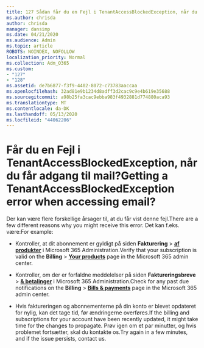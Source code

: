 ```yaml
---
title: 127 Sådan får du en Fejl i TenantAccessBlockedException, når du får adgang til mail?
ms.author: chrisda
author: chrisda
manager: dansimp
ms.date: 04/21/2020
ms.audience: Admin
ms.topic: article
ROBOTS: NOINDEX, NOFOLLOW
localization_priority: Normal
ms.collection: Adm_O365
ms.custom:
- "127"
- "128"
ms.assetid: de7b6877-f3f9-4402-8072-c73783aaccaa
ms.openlocfilehash: 32ad81e9b1234d8adff3d2cac9c9e4b619e35688
ms.sourcegitcommit: a98b25fa3cac9ebba983f4932881d774880aca93
ms.translationtype: MT
ms.contentlocale: da-DK
ms.lasthandoff: 05/13/2020
ms.locfileid: "44062206"
---
```

# <a name="getting-a-tenantaccessblockedexception-error-when-accessing-email"></a><span data-ttu-id="88a1b-102">Får du en Fejl i TenantAccessBlockedException, når du får adgang til mail?</span><span class="sxs-lookup"><span data-stu-id="88a1b-102">Getting a TenantAccessBlockedException error when accessing email?</span></span>

<span data-ttu-id="88a1b-103">Der kan være flere forskellige årsager til, at du får vist denne fejl.</span><span class="sxs-lookup"><span data-stu-id="88a1b-103">There are a few different reasons why you might receive this error.</span></span> <span data-ttu-id="88a1b-104">Det kan f.eks. være:</span><span class="sxs-lookup"><span data-stu-id="88a1b-104">For example:</span></span>

- <span data-ttu-id="88a1b-105">Kontroller, at dit abonnement er gyldigt på siden **Fakturering** \> **[af produkter](https://portal.office.com/adminportal/home#/subscriptions)** i Microsoft 365 Administration.</span><span class="sxs-lookup"><span data-stu-id="88a1b-105">Verify that your subscription is valid on the **Billing** \> **[Your products](https://portal.office.com/adminportal/home#/subscriptions)** page in the Microsoft 365 admin center.</span></span>

- <span data-ttu-id="88a1b-106">Kontroller, om der er forfaldne meddelelser på siden **Faktureringsbreve** \> **[& betalinger](https://portal.office.com/adminportal/home#/billoverview)** i Microsoft 365 Administration.</span><span class="sxs-lookup"><span data-stu-id="88a1b-106">Check for any past due notifications on the **Billing** \> **[Bills & payments](https://portal.office.com/adminportal/home#/billoverview)** page in the Microsoft 365 admin center.</span></span>

- <span data-ttu-id="88a1b-107">Hvis faktureringen og abonnementerne på din konto er blevet opdateret for nylig, kan det tage tid, før ændringerne overføres.</span><span class="sxs-lookup"><span data-stu-id="88a1b-107">If the billing and subscriptions for your account have been recently updated, it might take time for the changes to propagate.</span></span> <span data-ttu-id="88a1b-108">Prøv igen om et par minutter, og hvis problemet fortsætter, skal du kontakte os.</span><span class="sxs-lookup"><span data-stu-id="88a1b-108">Try again in a few minutes, and if the issue persists, contact us.</span></span>
